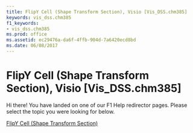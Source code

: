 ```yaml
---
title: FlipY Cell (Shape Transform Section), Visio [Vis_DSS.chm385]
keywords: vis_dss.chm385
f1_keywords:
- vis_dss.chm385
ms.prod: office
ms.assetid: ec29476a-da6f-4ffb-904d-7a6420ecd8bd
ms.date: 06/08/2017
---
```



# FlipY Cell (Shape Transform Section), Visio [Vis_DSS.chm385]

Hi there! You have landed on one of our F1 Help redirector pages. Please select the topic you were looking for below.

[FlipY Cell (Shape Transform Section)](http://msdn.microsoft.com/library/062022ff-e243-2540-becd-d9b969ce83ce%28Office.15%29.aspx)

